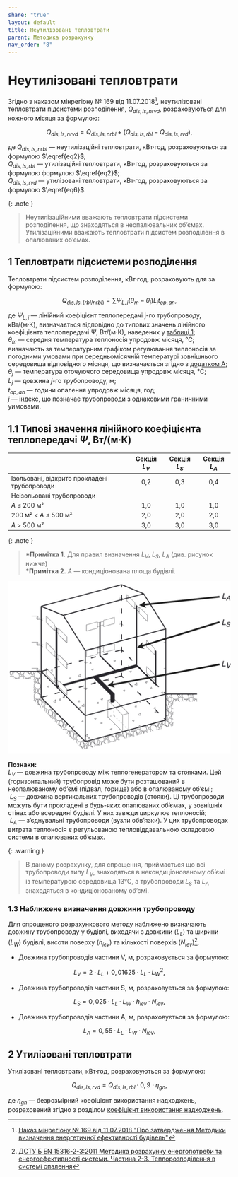 ```yaml
---
share: "true"
layout: default
title: Неутилізовані тепловтрати
parent: Методика розрахунку
nav_order: "8"
---
```


# Неутилізовані тепловтрати

Згідно з наказом мінрегіону № 169 від 11.07.2018[^1], неутилізовані тепловтрати підсистеми розподілення, $Q_{dis,ls,nrvd}$, розраховуються для кожного місяця за формулою:

$$Q_{dis,ls,nrvd}=Q_{dis,ls,nrbl}+(Q_{dis,ls,rbl}-Q_{dis,ls,rvd}),\tag{1}$$

де $Q_{dis,ls,nrbl}$ — неутилізаційні тепловтрати, кВт·год, розраховуються за формулою $\eqref{eq2}$;  
$Q_{dis,ls,rbl}$ — утилізаційні тепловтрати, кВт·год, розраховуються за формулою формулою $\eqref{eq2}$;  
$Q_{dis,ls,rvd}$ — утилізовані тепловтрати, кВт·год, розраховуються за формулою $\eqref{eq6}$.

{: .note }
> Неутилізаційними вважають тепловтрати підсистеми розподілення, що знаходяться в неопалювальних обʼємах. Утилізаційними вважають тепловтрати підсистем розподілення в опалюваних обʼємах.

## 1 Тепловтрати підсистеми розподілення

Тепловтрати підсистем розподілення, кВт·год, розраховують для за формулою:

$$Q_{dis,ls,(rbl/nrbl)}=\sum \Psi_{L,j}(\theta_m-\theta_j)L_jt_{op,an},\tag{2}\label{eq2}$$

де $\Psi_{L,j}$  — лінійний коефіцієнт теплопередачі j-го трубопроводу, кВт/(м·К), визначається відповідно до типових значень лінійного коефіцієнта теплопередачі $\Psi$, Вт/(м⋅К), наведених у [таблиці 1](unused-heat-losses.md#11-типові-значення-лінійного-коефіцієнта-теплопередачі--psi-втмк);  
$\theta_{m}$ — середня температура теплоносія упродовж місяця, ℃; визначають за температурним графіком регулювання теплоносія за погодними умовами при середньомісячній температурі зовнішнього середовища відповідного місяця, що визначається згідно з [додатком A](../appendixes/appendix-a.md);  
$\theta_{j}$ — температура оточуючого середовища упродовж місяця, ℃;  
$L_j$ — довжина $j$-го трубопроводу, м;  
$t_{op,an}$ — години опалення упродовж місяця, год;  
$j$ — індекс, що позначає трубопроводи з однаковими граничними уимовами.

## 1.1 Типові значення лінійного коефіцієнта теплопередачі $\Psi$, Вт/(м·К)

|  | Секція $L_V$ | Секція $L_S$ | Секція $L_A$ |
| ---- | :--: | :--: | :--: |
| Ізольовані, відкрито прокладені трубопроводи | 0,2 | 0,3 | 0,4 |
| Неізольовані трубопроводи |  |  |  |
| $A$ ≤ 200 м² | 1,0 | 1,0 | 1,0 |
| 200 м² < $A$ ≤ 500 м² | 2,0 | 2,0 | 2,0 |
| $A$ > 500 м² | 3,0 | 3,0 | 3,0 |

{: .note }
> **\*Примітка 1.**  Для правил визначення $L_V$, $L_S$, $L_A$ (див. рисунок нижче)  
>**\*Примітка 2.** $A$ — кондиціонована площа будівлі.

![pipe-types.png](../assets/pipe-types.png)

**Познаки:**  
$L_V$ — довжина трубопроводу між теплогенератором та стояками. Цей (горизонтальний) трубопровід може бути розташований в неопалюваному об’ємі (підвал, горище) або в опалюваному об’ємі;  
 $L_S$ — довжина вертикальних трубопроводів (стояки). Ці трубопроводи можуть бути прокладені в будь-яких опалюваних об’ємах, у зовнішніх стінах або всередині будівлі. У них завжди циркулює теплоносій;  
 $L_A$ — з’єднувальні трубопроводи (вузли обв’язки). У цих трубопроводах витрата теплоносія є регульованою тепловіддавальною складовою системи в опалюваних об’ємах.

{: .warning }
> В даному розрахунку, для спрощення, приймається що всі трубопроводи типу $L_V$, знаходяться в некондиціонованому обʼємі із температурою середовища 13℃, а трубопроводи $L_S$ та $L_A$ знаходяться в кондиціонованому обʼємі.


### 1.3 Наближене визначення довжини трубопроводу

Для спрощеного розрахункового методу наближено визначають довжину трубопроводу у будівлі, виходячи з довжини $(L_L)$ та ширини $(L_W)$ будівлі, висоти поверху $(h_{iev})$ та кількості поверхів $(N_{iev})$[^2].

- Довжина трубопроводів частини V, м, розраховується за формулою:

$$L_V=2·L_L+0,01625·L_L·{L_W}^2,\tag{3}$$

- Довжина трубопроводів частини S, м, розраховується за формулою:

$$L_S=0,025·L_L·L_W·h_{iev}·N_{iev},\tag{4}$$

- Довжина трубопроводів частини A, м, розраховується за формулою:

$$L_A=0,55·L_L·L_W·N_{iev},\tag{5}$$

## 2 Утилізовані тепловтрати

Утилізовані тепловтрати, кВт·год, розраховуються за формулою:

$$Q_{dis,ls,rvd}=Q_{dis,ls,rbl}·0,9·\eta_{gn},\tag{6}\label{eq6}$$

де $\eta_{gn}$ — безрозмірний коефіцієнт використання надходжень, розраховений згідно з розділом [коефіцієнт використання надходжень](./utilisation-factor.md).

[^1]: [Наказ мінрегіону № 169 від 11.07.2018 "Про затвердження Методики визначення енергетичної ефективності будівель"](https://zakon.rada.gov.ua/laws/show/z0822-18#Text)
[^2]: [ДСТУ Б EN 15316-2-3:2011 Методика розрахунку енергопотреби та енергоефективності системи. Частина 2-3. Теплорозподілення в системі опалення](https://online.budstandart.com/ua/catalog/doc-page?id_doc=29944)